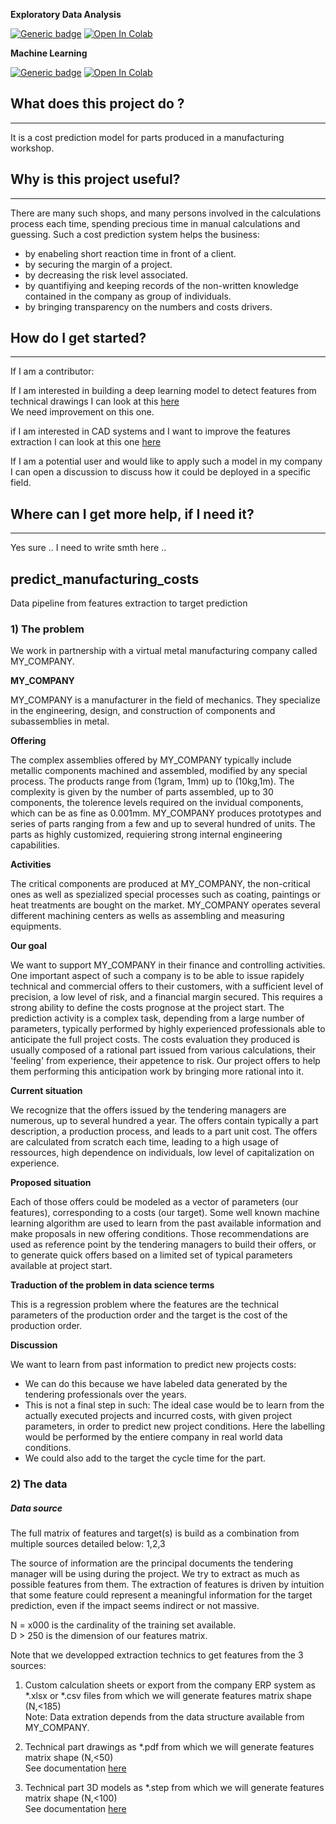 **Exploratory Data Analysis**  

[![Generic badge](https://img.shields.io/badge/Offline_View-Open-Blue.svg)](https://nbviewer.jupyter.org/github/BruSunshine/manufacturing_costs_prediction/blob/main/project_eda.ipynb) [![Open In Colab](https://colab.research.google.com/assets/colab-badge.svg)](https://colab.research.google.com/github/BruSunshine/manufacturing_costs_prediction/blob/main/project_eda.ipynb)

**Machine Learning**  

[![Generic badge](https://img.shields.io/badge/Offline_View-Open-Blue.svg)](https://nbviewer.jupyter.org/github/BruSunshine/manufacturing_costs_prediction/blob/main/project_ml.ipynb) [![Open In Colab](https://colab.research.google.com/assets/colab-badge.svg)](https://colab.research.google.com/github/BruSunshine/manufacturing_costs_prediction/blob/main/project_ml.ipynb)

## What does this project do ?
----- 
It is a cost prediction model for parts produced in a manufacturing workshop.

## Why is this project useful?
-----
There are many such shops, and many persons involved in the calculations process each time, spending precious time in manual calculations and guessing.
Such a cost prediction system helps the business:  
- by enabeling short reaction time in front of a client. 
- by securing the margin of a project.
- by decreasing the risk level associated.
- by quantifiying and keeping records of the non-written knowledge contained in the company as group of individuals.
- by bringing transparency on the numbers and costs drivers.

## How do I get started?
-----

If I am a contributor:

If I am interested in building a deep learning model to detect features from technical drawings I can look at this [here](https://github.com/BruSunshine/features_extractor_2Dpdf/blob/main/README.md)  
We need improvement on this one.

if I am interested in CAD systems and I want to improve the features extraction I can look at this one [here](https://github.com/BruSunshine/features_extractor_3Dstep/blob/main/README.md)  

If I am a potential user and would like to apply such a model in my company I can open a discussion to discuss how it could be deployed in a specific field.  

## Where can I get more help, if I need it?
-----
 Yes sure .. I need to write smth here ..


## predict_manufacturing_costs
Data pipeline from features extraction to target prediction

### 1) The problem

We work in partnership with a virtual metal manufacturing company called MY_COMPANY.

**MY_COMPANY**  

MY_COMPANY is a manufacturer in the field of mechanics. They specialize in the engineering, design, and construction of components and subassemblies in metal.

**Offering**  

The complex assemblies offered by MY_COMPANY typically include metallic components machined and assembled, modified by any special process. The products range from (1gram, 1mm) up to (10kg,1m). The complexity is given by the number of parts assembled, up to 30 components, the tolerence levels required on the invidual components, which can be as fine as 0.001mm.
MY_COMPANY produces prototypes and series of parts ranging from a few and up to several hundred of units. The parts as highly customized, requiering strong internal engineering capabilities.

**Activities**  

The critical components are produced at MY_COMPANY, the non-critical ones as well as spezialized special processes such as coating, paintings or heat treatments are bought on the market.
MY_COMPANY operates several different machining centers as wells as assembling and measuring equipments.

**Our goal**  

We want to support MY_COMPANY in their finance and controlling activities.
One important aspect of such a company is to be able to issue rapidely technical and commercial offers to their customers, with a sufficient level of precision, a low level of risk, and a financial margin secured. This requires a strong ability to define the costs prognose at the project start.
The prediction activity is a complex task, depending from a large number of parameters, typically performed by highly experienced professionals able to anticipate the full project costs.
The costs evaluation they produced is usually composed of a rational part issued from various calculations, their 'feeling' from experience, their appetence to risk.
Our project offers to help them performing this anticipation work by bringing more rational into it.

**Current situation**  

We recognize that the offers issued by the tendering managers are numerous, up to several hundred a year.
The offers contain typically a part description, a production process, and leads to a part unit cost.
The offers are calculated from scratch each time, leading to a high usage of ressources, high dependence on individuals, low level of capitalization on experience. 

**Proposed situation**  

Each of those offers could be modeled as a vector of parameters (our features), corresponding to a costs (our target). Some well known machine learning algorithm are used to learn from the past available information and make proposals in new offering conditions. Those recommendations are used as reference point by the tendering managers to build their offers, or to generate quick offers based on a limited set of typical parameters available at project start.

**Traduction of the problem in data science terms**  

This is a regression problem where the features are the technical parameters of the production order and the target is the cost of the production order.  

**Discussion**  

We want to learn from past information to predict new projects costs:
- We can do this because we have labeled data generated by the tendering professionals over the years.
- This is not a final step in such: The ideal case would be to learn from the actually executed projects and incurred costs, with given project parameters, in order to predict new project conditions. Here the labelling would be performed by the entiere company in real world data conditions.
- We could also add to the target the cycle time for the part.

### 2) The data

##### Data source

The full matrix of features and target(s) is build as a combination from multiple sources detailed below: 1,2,3  

The source of information are the principal documents the tendering manager will be using during the project. We try to extract as much as possible features from them. The extraction of features is driven by intuition that some feature could represent a meaningful information for the target prediction, even if the impact seems indirect or not massive.

N = x000 is the cardinality of the training set available.  
D > 250 is the dimension of our features matrix.  

Note that we developped extraction technics to get features from the 3 sources:

1. Custom calculation sheets or export from the company ERP system as *.xlsx or *.csv files from which we will generate features matrix shape (N,<185)  
Note: Data extration depends from the data structure available from MY_COMPANY.

2. Technical part drawings as \*.pdf from which we will generate features matrix shape (N,<50)  
See documentation [here](https://github.com/BruSunshine/features_extractor_2Dpdf/blob/main/README.md)

3. Technical part 3D models as *.step from which we will generate features matrix shape (N,<100)  
See documentation [here](https://github.com/BruSunshine/features_extractor_3Dstep/blob/main/README.md)



